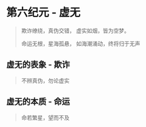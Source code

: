 # 第六纪元 - 虚无

> 欺诈缭绕，真伪交错，
> 虚实如烟，皆为空梦。
>
> 命运无根，星海孤悬，
> 如海潮涌动，终将归于无声

## 虚无的表象 - 欺诈
>不辨真伪，勿论虚实

## 虚无的本质 - 命运
>命若繁星，望而不及